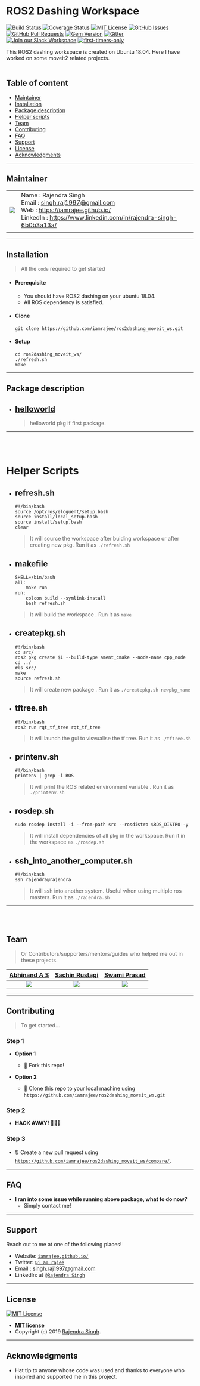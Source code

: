 # ROS2 Dashing Workspace

[![Build Status](http://img.shields.io/travis/badges/badgerbadgerbadger.svg?style=flat-square)](https://travis-ci.org/badges/badgerbadgerbadger) [![Coverage Status](http://img.shields.io/coveralls/badges/badgerbadgerbadger.svg?style=flat-square)](https://coveralls.io/r/badges/badgerbadgerbadger) [![MIT License](https://img.shields.io/github/license/iamrajee/ros2dashing_moveit_ws.svg)](http://badges.mit-license.org) [![GitHub Issues](https://img.shields.io/github/issues/iamrajee/ros2dashing_moveit_ws.svg)](https://github.com/iamrajee/ros2dashing_moveit_ws/issues) [![GitHub Pull Requests](https://img.shields.io/github/issues-pr/iamrajee/ros2dashing_moveit_ws.svg)](https://github.com/iamrajee/ros2dashing_moveit_ws/pulls) [![Gem Version](http://img.shields.io/gem/v/badgerbadgerbadger.svg?style=flat-square)](https://rubygems.org/gems/badgerbadgerbadger) [![Gitter](https://badges.gitter.im/iamrajee-ROS/community.svg)](https://gitter.im/iamrajee-ROS/community?utm_source=badge&utm_medium=badge&utm_campaign=pr-badge) [![Join our Slack Workspace](https://img.shields.io/badge/Slack%20Workspace-roboticsclubiitpkd.slack.com-blue.svg?logo=slack&longCache=true&style=flat)](https://roboticsclubiitpkd.slack.com) [![first-timers-only](https://img.shields.io/badge/first--timers--only-friendly-blue.svg)](https://www.firsttimersonly.com/)


This ROS2 dashing workspace is created on Ubuntu 18.04. Here I have worked on some moveit2 related projects.
<br/><br/>

## Table of content
- [Maintainer](https://github.com/iamrajee/ros2dashing_moveit_ws#maintainer)
- [Installation](https://github.com/iamrajee/ros2dashing_moveit_ws#installation)
- [Package description](https://github.com/iamrajee/ros2dashing_moveit_ws#package-description)
- [Helper scripts](https://github.com/iamrajee/ros2dashing_moveit_ws#helper-scripts)
- [Team](https://github.com/iamrajee/ros2dashing_moveit_ws#team)
- [Contributing](https://github.com/iamrajee/ros2dashing_moveit_ws#contributing)
- [FAQ](https://github.com/iamrajee/ros2dashing_moveit_ws#faq)
- [Support](https://github.com/iamrajee/ros2dashing_moveit_ws#support)
- [License](https://github.com/iamrajee/ros2dashing_moveit_ws#license)
- [Acknowledgments](https://github.com/iamrajee/ros2dashing_moveit_ws#acknowledgments)
<!--- - [xyz](link) --->

---

## Maintainer
|  |  |
| :---: | --- |
| ![](https://avatars0.githubusercontent.com/u/25712145?s=200&v=3) | Name : Rajendra Singh<br/> Email  : singh.raj1997@gmail.com<br/> Web    : https://iamrajee.github.io/<br/> LinkedIn    : https://www.linkedin.com/in/rajendra-singh-6b0b3a13a/ |
|  |  |

---

## Installation

> All the `code` required to get started
- #### Prerequisite
    - You should have ROS2 dashing on your ubuntu 18.04.
    - All ROS dependency is satisfied.

- #### Clone

    ```
    git clone https://github.com/iamrajee/ros2dashing_moveit_ws.git
    ```

- #### Setup
    ```
    cd ros2dashing_moveit_ws/
    ./refresh.sh
    make
    ```
---


## Package description
* ## [helloworld](src/helloworld)
    > helloworld pkg if first package.

---
<br/><br/>
# Helper Scripts

* ## refresh.sh
    ```
    #!/bin/bash
    source /opt/ros/eloquent/setup.bash
    source install/local_setup.bash
    source install/setup.bash
    clear
    ```
    > It will source the workspace after buiding workspace or after creating new pkg. Run it as `./refresh.sh`

* ## makefile
    ```
    SHELL=/bin/bash
    all:
        make run
    run:
        colcon build --symlink-install
        bash refresh.sh
    ```
    > It will build the workspace . Run it as `make`

* ## createpkg.sh
    ```
    #!/bin/bash
    cd src/
    ros2 pkg create $1 --build-type ament_cmake --node-name cpp_node
    cd ../
    #ls src/
    make
    source refresh.sh
    ```
    > It will create new package . Run it as `./createpkg.sh newpkg_name`

* ## tftree.sh
    ```
    #!/bin/bash
    ros2 run rqt_tf_tree rqt_tf_tree
    ```
    > It will  launch the gui to visvualise the tf tree. Run it as `./tftree.sh`

* ## printenv.sh
    ```
    #!/bin/bash
    printenv | grep -i ROS
    ```
    > It will print the ROS related environment variable . Run it as `./printenv.sh`

* ## rosdep.sh
    ```
    sudo rosdep install -i --from-path src --rosdistro $ROS_DISTRO -y
    ```
    > It will install dependencies of all pkg in the workspace. Run it in the workspace as `./rosdep.sh`

* ## ssh_into_another_computer.sh
    ```
    #!/bin/bash
    ssh rajendra@rajendra
    ```
    > It will ssh into another system. Useful when using multiple ros masters. Run it as `./rajendra.sh`

---
<br/><br/>
## Team

> Or Contributors/supporters/mentors/guides who helped me out in these projects.
<!---
| <a href="https://github.com/MuskaanMaheshwari" target="_blank">**Muskaan Maheshwari**</a> | <a href="https://www.linkedin.com/in/sachin-rustagi-882b55145/" target="_blank">**Sachin Rustagi**</a> | <a href="https://www.linkedin.com/in/s-m-rafi-911442130/" target="_blank">**S M Rafi**</a> |
| :---: |:---:| :---:|
--->
| <a href="https://github.com/abhinand4as" target="_blank">**Abhinand A S**</a> | <a href="https://www.linkedin.com/in/sachin-rustagi-882b55145/" target="_blank">**Sachin Rustagi**</a> | <a href="https://www.linkedin.com/in/amin-swamiprasad-pkd-17732b152/" target="_blank">**Swami Prasad**</a> |
| :---: |:---:| :---:|
| ![](https://avatars0.githubusercontent.com/u/18076234?s=200&v=3) | ![](https://avatars0.githubusercontent.com/u/2555224?s=200&v=3) | ![](https://avatars0.githubusercontent.com/u/917816?s=200&v=3)  |


---

## Contributing

> To get started...

### Step 1

- **Option 1**
    - 🍴 Fork this repo!

- **Option 2**
    - 👯 Clone this repo to your local machine using `https://github.com/iamrajee/ros2dashing_moveit_ws.git`

### Step 2

- **HACK AWAY!** 🔨🔨🔨

### Step 3

- 🔃 Create a new pull request using <a href="https://github.com/iamrajee/ros2dashing_moveit_ws/compare/" target="_blank">`https://github.com/iamrajee/ros2dashing_moveit_ws/compare/`</a>.
---

## FAQ

- **I ran into some issue while running above package, what to do now?**
    - Simply contact me!

---

## Support
Reach out to me at one of the following places!

- Website: <a href="https://iamrajee.github.io/" target="_blank">`iamrajee.github.io/`</a>
- Twitter: <a href="https://twitter.com/i_am_rajee" target="_blank">`@i_am_rajee`</a>
- Email  : singh.raj1997@gmail.com
- LinkedIn: at <a href="https://www.linkedin.com/in/rajendra-singh-6b0b3a13a/" target="_blank">`@Rajendra Singh`</a>
---

## License

[![MIT License](https://img.shields.io/github/license/iamrajee/ros2dashing_moveit_ws.svg)](http://badges.mit-license.org)

- **[MIT license](http://opensource.org/licenses/mit-license.php)**
- Copyright (c) 2019 [Rajendra Singh](https://iamrajee.github.io/).
---

## Acknowledgments

* Hat tip to anyone whose code was used and thanks to everyone who inspired and supported me in this project.
